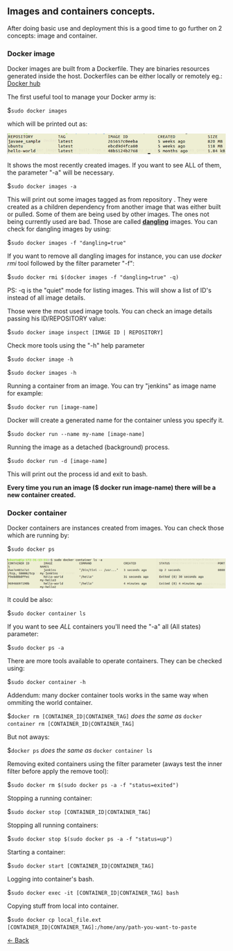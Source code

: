 ## Images and containers concepts.

After doing basic use and deployment this is a good time to go further on 2 concepts: image and container.

### Docker image

Docker images are built from a Dockerfile. They are binaries resources generated inside the host.
Dockerfiles can be either locally or remotely eg.: [Docker hub](https://hub.docker.com) 

The first useful tool to manage your Docker army is:

   $`sudo docker images`

which will be printed out as:

![docker-images.png](images/docker-images.png)

It shows the most recently created images. If you want to see ALL of them, the parameter "-a" will be necessary.

   $`sudo docker images -a`

This will print out some images tagged as <none> from repository <none>. They were created as a children dependency from another
image that was either built or pulled. Some of them are being used by other images. The ones not being currently used are bad.
Those are called [**dangling**](http://www.projectatomic.io/blog/2015/07/what-are-docker-none-none-images/) images. 
You can check for dangling images by using:

   $`sudo docker images -f "dangling=true"`

If you want to remove all dangling images for instance, you can use *docker rmi* tool followed by the filter parameter "-f":
 
   $`sudo docker rmi $(docker images -f "dangling=true" -q)`  

PS: -q is the "quiet" mode for listing images. This will show a list of ID's instead of all image details.

Those were the most used image tools. You can check an image details passing his ID/REPOSITORY value:

   $`sudo docker image inspect [IMAGE ID | REPOSITORY]`

Check more tools using the "-h" help parameter
 
   $`sudo docker image -h`    

   $`sudo docker images -h` 

Running a container from an image. You can try "jenkins" as image name for example:

   $`sudo docker run [image-name]` 

Docker will create a generated name for the container unless you specify it.

   $`sudo docker run --name my-name [image-name]`

Running the image as a detached (background) process.

   $`sudo docker run -d [image-name]`

This will print out the process id and exit to bash.

**Every time you run an image ($ docker run image-name) there will be a new container created.**

### Docker container

Docker containers are instances created from images. You can check those which are running by:

   $`sudo docker ps`  

![container-ls.png](images/container-ls.png)

It could be also: 

   $`sudo docker container ls`

If you want to see *ALL* containers you'll need the "-a" all (All states) parameter:

   $`sudo docker ps -a`

There are more tools available to operate containers. They can be checked using:

   $`sudo docker container -h`

Addendum: many docker container tools works in the same way when ommiting the world container.

   $`docker rm [CONTAINER_ID|CONTAINER_TAG]` *does the same as* `docker container rm [CONTAINER_ID|CONTAINER_TAG]`

But not aways:

   $`docker ps` *does the same as* `docker container ls`

Removing exited containers using the filter parameter (aways test the inner filter before apply the remove tool):

   $`sudo docker rm $(sudo docker ps -a -f "status=exited")`

Stopping a running container:

   $`sudo docker stop [CONTAINER_ID|CONTAINER_TAG]`

Stopping all running containers:

   $`sudo docker stop $(sudo docker ps -a -f "status=up")`

Starting a container:

   $`sudo docker start [CONTAINER_ID|CONTAINER_TAG]`

Logging into container's bash.

   $`sudo docker exec -it [CONTAINER_ID|CONTAINER_TAG] bash`

Copying stuff from local into container.

   $`sudo docker cp local_file.ext [CONTAINER_ID|CONTAINER_TAG]:/home/any/path-you-want-to-paste`
    
    
[<- Back](README.md)

